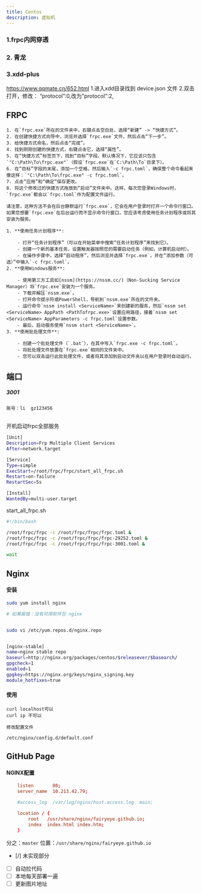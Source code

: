 ```yaml
---
title: Centos
description: 虚拟机
---
```



### 1.frpc内网穿透
### 2. 青龙
### 3.xdd-plus

https://www.qqmate.cn/652.html
1.进入xdd目录找到 device.json 文件
2.双击打开，修改： “protocol”:0,改为"protocol":2,



## FRPC

```
1. 在`frpc.exe`所在的文件夹中，右键点击空白处，选择“新建” -> “快捷方式”。
2. 在创建快捷方式向导中，浏览并选择`frpc.exe`文件，然后点击“下一步”。
3. 给快捷方式命名，然后点击“完成”。
4. 找到刚刚创建的快捷方式，右键点击它，选择“属性”。
5. 在“快捷方式”标签页下，找到“目标”字段。默认情况下，它应该只包含`"C:\Path\To\frpc.exe"`（假设`frpc.exe`在`C:\Path\To`目录下）。
6. 在“目标”字段的末尾，添加一个空格，然后输入`-c frpc.toml`，确保整个命令看起来像这样：`"C:\Path\To\frpc.exe" -c frpc.toml`。
7. 点击“应用”和“确定”保存更改。
8. 将这个修改过的快捷方式拖放到“启动”文件夹中。这样，每次您登录Windows时，`frpc.exe`都会以`frpc.toml`作为配置文件运行。

请注意，这种方法不会在后台静默运行`frpc.exe`，它会在用户登录时打开一个命令行窗口。如果您想要`frpc.exe`在后台运行而不显示命令行窗口，您应该考虑使用任务计划程序或将其安装为服务。
```


```
1. **使用任务计划程序**:
    
    - 打开“任务计划程序”（可以在开始菜单中搜索“任务计划程序”来找到它）。
    - 创建一个新的基本任务，设置触发器按照您的需要启动任务（例如，计算机启动时）。
    - 在操作步骤中，选择“启动程序”，然后浏览并选择`frpc.exe`，并在“添加参数（可选）”中输入`-c frpc.toml`。
2. **使用Windows服务**:
    
    - 使用第三方工具如[nssm](https://nssm.cc/)（Non-Sucking Service Manager）将`frpc.exe`安装为一个服务。
    - 下载并解压`nssm.exe`。
    - 打开命令提示符或PowerShell，导航到`nssm.exe`所在的文件夹。
    - 运行命令`nssm install <ServiceName>`来创建新的服务，然后`nssm set <ServiceName> AppPath <PathTofrpc.exe>`设置应用路径，接着`nssm set <ServiceName> AppParameters -c frpc.toml`设置参数。
    - 最后，启动服务使用`nssm start <ServiceName>`。
3. **使用批处理文件**:
    
    - 创建一个批处理文件（`.bat`），在其中写入`frpc.exe -c frpc.toml`。
    - 将批处理文件放置在`frpc.exe`相同的文件夹中。
    - 您可以双击运行此批处理文件，或者将其添加到启动文件夹以在用户登录时自动运行。
```



## 端口

#####  3001   


`账号：li  gz123456`






##


开机启动frpc全部服务


```sh
[Unit]
Description=Frp Multiple Client Services
After=network.target

[Service]
Type=simple
ExecStart=/root/frpc/frpc/start_all_frpc.sh
Restart=on-failure
RestartSec=5s

[Install]
WantedBy=multi-user.target
```

start_all_frpc.sh

```sh
#!/bin/bash

/root/frpc/frpc -c /root/frpc/frpc/frpc.toml &
/root/frpc/frpc -c /root/frpc/frpc/frpc-29252.toml &
/root/frpc/frpc -c /root/frpc/frpc/frpc-3001.toml &

wait
```



## Nginx

#### 安装

```sh
sudo yum install nginx

# 如果报错：没有可用软件包 nginx


sudo vi /etc/yum.repos.d/nginx.repo


[nginx-stable]
name=nginx stable repo
baseurl=http://nginx.org/packages/centos/$releasever/$basearch/
gpgcheck=1
enabled=1
gpgkey=https://nginx.org/keys/nginx_signing.key
module_hotfixes=true

```

#### 使用 

```
curl localhost可以
curl ip 不可以

修改配置文件

/etc/nginx/config.d/default.conf
```


## GitHub Page

#### NGINX配置

```conf
    listen       80;
    server_name  10.213.42.79;

    #access_log  /var/log/nginx/host.access.log  main;

    location / {
        root   /usr/share/nginx/fairyeye.github.io;
        index  index.html index.htm;
    }
```


分之：`master`
位置：`/usr/share/nginx/fairyeye.github.io`



- [/] 未实现部分

- [ ] 自动拉代码
- [ ] 本地每天部署一遍
- [ ] 更新图片地址